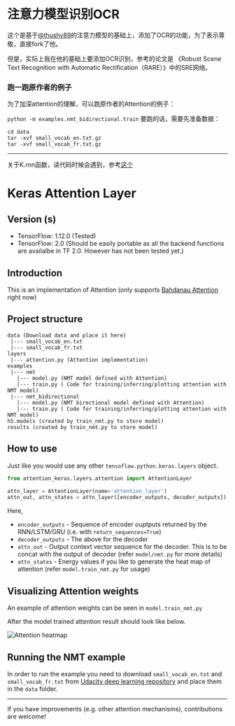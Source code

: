 # 注意力模型识别OCR

这个是基于[@thushv89](https://github.com/thushv89/attention_keras)的注意力模型的基础上，添加了OCR的功能，为了表示尊敬，直接fork了他。

但是，实际上我在他的基础上要添加OCR识别，参考的论文是
《Robust Scene Text Recognition with Automatic Rectification（RARE）》中的SRE网络。

### 跑一跑原作者的例子

为了加深attention的理解，可以跑原作者的Attention的例子：

`python -m examples.nmt_bidirectional.train`
要跑的话，需要先准备数据：
```
cd data
tar -xvf small_vocab_en.txt.gz
tar -xvf small_vocab_fr.txt.gz
```
---

关于K.rnn函数，读代码时候会遇到，参考[这个](https://kexue.fm/archives/5643/comment-page-1)

# Keras Attention Layer

## Version (s)

- TensorFlow: 1.12.0 (Tested)
- TensorFlow: 2.0 (Should be easily portable as all the backend functions are availalbe in TF 2.0. However has not been tested yet.)

## Introduction

This is an implementation of Attention (only supports [Bahdanau Attention](https://arxiv.org/pdf/1409.0473.pdf) right now)

## Project structure

```
data (Download data and place it here)
 |--- small_vocab_en.txt
 |--- small_vocab_fr.txt
layers
 |--- attention.py (Attention implementation)
examples
 |--- nmt
   |--- model.py (NMT model defined with Attention)
   |--- train.py ( Code for training/inferring/plotting attention with NMT model)
 |--- nmt_bidirectional
   |--- model.py (NMT birectional model defined with Attention)
   |--- train.py ( Code for training/inferring/plotting attention with NMT model)
h5.models (created by train_nmt.py to store model)
results (created by train_nmt.py to store model)

```
## How to use

Just like you would use any other `tensoflow.python.keras.layers` object.

```python
from attention_keras.layers.attention import AttentionLayer

attn_layer = AttentionLayer(name='attention_layer')
attn_out, attn_states = attn_layer([encoder_outputs, decoder_outputs])

```

Here,

- `encoder_outputs` - Sequence of encoder ouptputs returned by the RNN/LSTM/GRU (i.e. with `return_sequences=True`)
- `decoder_outputs` - The above for the decoder
- `attn_out` - Output context vector sequence for the decoder. This is to be concat with the output of decoder (refer `model/nmt.py` for more details)
- `attn_states` - Energy values if you like to generate the heat map of attention (refer `model.train_nmt.py` for usage)

## Visualizing Attention weights

An example of attention weights can be seen in `model.train_nmt.py`

After the model trained attention result should look like below.

![Attention heatmap](https://github.com/thushv89/attention_keras/blob/master/results/attention.png)

## Running the NMT example

In order to run the example you need to download `small_vocab_en.txt` and `small_vocab_fr.txt` from [Udacity deep learning repository](https://github.com/udacity/deep-learning/tree/master/language-translation/data) and place them in the `data` folder.

___

If you have improvements (e.g. other attention mechanisms), contributions are welcome!